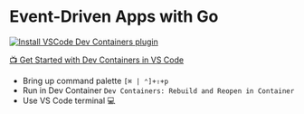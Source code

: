 # Event-Driven Apps with Go

[![Install VSCode Dev Containers plugin](https://img.shields.io/static/v1?label=VSCode%20Dev%20Containers&message=Install%20🧩&color=blue)](https://code.visualstudio.com/docs/devcontainers/create-dev-container)

[📺 Get Started with Dev Containers in VS Code](https://www.youtube.com/watch?v=b1RavPr_878)

- Bring up command palette `[⌘ | ⌃]+⇧+p`
- Run in Dev Container `Dev Containers: Rebuild and Reopen in Container`
- Use VS Code terminal 💻

